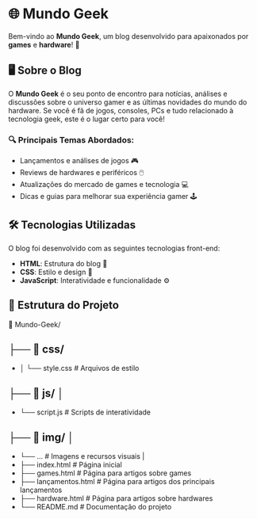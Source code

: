 # 🌐 Mundo Geek

Bem-vindo ao **Mundo Geek**, um blog desenvolvido para apaixonados por **games** e **hardware**! 🚀

## 🖥️ Sobre o Blog

O **Mundo Geek** é o seu ponto de encontro para notícias, análises e discussões sobre o universo gamer e as últimas novidades do mundo do hardware. Se você é fã de jogos, consoles, PCs e tudo relacionado à tecnologia geek, este é o lugar certo para você!

### 🔍 Principais Temas Abordados:
- Lançamentos e análises de jogos 🎮
- Reviews de hardwares e periféricos 🖱️
- Atualizações do mercado de games e tecnologia 💻
- Dicas e guias para melhorar sua experiência gamer 🕹️

## 🛠️ Tecnologias Utilizadas

O blog foi desenvolvido com as seguintes tecnologias front-end:
- **HTML**: Estrutura do blog 📄
- **CSS**: Estilo e design 💅
- **JavaScript**: Interatividade e funcionalidade ⚙️

## 📂 Estrutura do Projeto

📁 Mundo-Geek/ 
## ├── 📂 css/ 
- │ └── style.css # Arquivos de estilo 
## ├── 📂 js/ │ 
-   └── script.js # Scripts de interatividade 
## ├── 📂 img/ │ 
-   └── ... # Imagens e recursos visuais
  |
- ├── index.html # Página inicial 
- ├── games.html # Página para artigos sobre games
- ├── lançamentos.html # Página para artigos dos principais lançamentos 
- ├── hardware.html # Página para artigos sobre hardwares 
- └── README.md # Documentação do projeto
